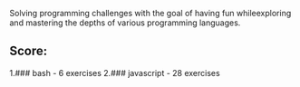 Solving programming challenges with the goal of having fun whileexploring and mastering the depths of various programming languages.

## Score:
1.### bash - 6 exercises
2.### javascript - 28 exercises

